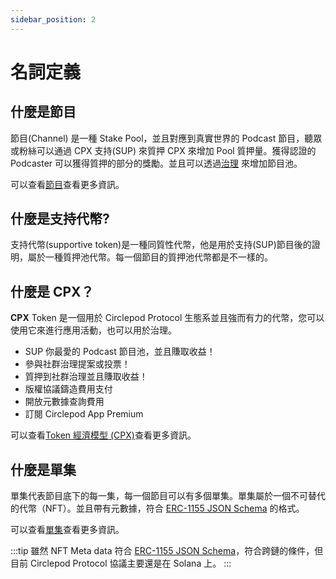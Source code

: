 ```yaml
---
sidebar_position: 2
---
```


# 名詞定義

## 什麼是節目

節目(Channel) 是一種 Stake Pool，並且對應到真實世界的 Podcast 節目，聽眾或粉絲可以通過 CPX 支持(SUP) 來質押 CPX 來增加 Pool 質押量。獲得認證的 Podcaster 可以獲得質押的部分的獎勵。並且可以透過[治理](/docs/governance/intro) 來增加節目池。

可以查看[節目](/docs/channel)查看更多資訊。

## 什麼是支持代幣?

支持代幣(supportive token)是一種同質性代幣，他是用於支持(SUP)節目後的證明，屬於一種質押池代幣。每一個節目的質押池代幣都是不一樣的。

## 什麼是 CPX？

**CPX** Token 是一個用於 Circlepod Protocol 生態系並且強而有力的代幣，您可以使用它來進行應用活動，也可以用於治理。

* SUP 你最愛的 Podcast 節目池，並且賺取收益！
* 參與社群治理提案或投票！
* 質押到社群治理並且賺取收益！
* 版權協議鑄造費用支付
* 開放元數據查詢費用
* 訂閱 Circlepod App Premium

可以查看[Token 經濟模型 (CPX)](/docs/tokenomics)查看更多資訊。

## 什麼是單集

單集代表節目底下的每一集，每一個節目可以有多個單集。單集屬於一個不可替代的代幣（NFT）。並且帶有元數據，符合 [ERC-1155 JSON Schema](https://github.com/ethereum/EIPs/blob/master/EIPS/eip-1155.md#erc-1155-metadata-uri-json-schema) 的格式。

可以查看[單集](/docs/episode)查看更多資訊。

:::tip
雖然 NFT Meta data 符合 [ERC-1155 JSON Schema](https://github.com/ethereum/EIPs/blob/master/EIPS/eip-1155.md#erc-1155-metadata-uri-json-schema)，符合跨鏈的條件，但目前 Circlepod Protocol 協議主要還是在 Solana 上。
:::
